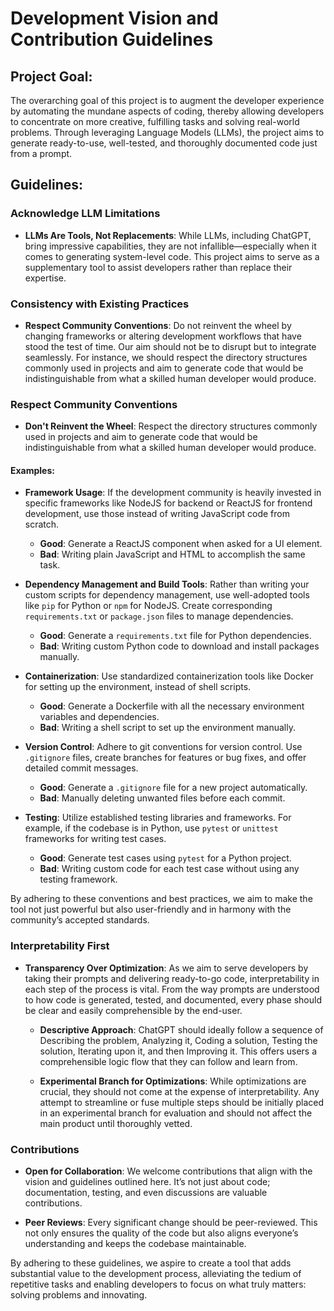 # Development Vision and Contribution Guidelines

## Project Goal:

The overarching goal of this project is to augment the developer experience by automating the mundane aspects of coding, thereby allowing developers to concentrate on more creative, fulfilling tasks and solving real-world problems. Through leveraging Language Models (LLMs), the project aims to generate ready-to-use, well-tested, and thoroughly documented code just from a prompt. 

## Guidelines:

### Acknowledge LLM Limitations

- **LLMs Are Tools, Not Replacements**: While LLMs, including ChatGPT, bring impressive capabilities, they are not infallible—especially when it comes to generating system-level code. This project aims to serve as a supplementary tool to assist developers rather than replace their expertise.

### Consistency with Existing Practices

- **Respect Community Conventions**: Do not reinvent the wheel by changing frameworks or altering development workflows that have stood the test of time. Our aim should not be to disrupt but to integrate seamlessly. For instance, we should respect the directory structures commonly used in projects and aim to generate code that would be indistinguishable from what a skilled human developer would produce.

### Respect Community Conventions

- **Don't Reinvent the Wheel**: Respect the directory structures commonly used in projects and aim to generate code that would be indistinguishable from what a skilled human developer would produce. 

#### Examples:

- **Framework Usage**: If the development community is heavily invested in specific frameworks like NodeJS for backend or ReactJS for frontend development, use those instead of writing JavaScript code from scratch.

    - **Good**: Generate a ReactJS component when asked for a UI element.
    - **Bad**: Writing plain JavaScript and HTML to accomplish the same task.
  
- **Dependency Management and Build Tools**: Rather than writing your custom scripts for dependency management, use well-adopted tools like `pip` for Python or `npm` for NodeJS. Create corresponding `requirements.txt` or `package.json` files to manage dependencies.

    - **Good**: Generate a `requirements.txt` file for Python dependencies.
    - **Bad**: Writing custom Python code to download and install packages manually.
  
- **Containerization**: Use standardized containerization tools like Docker for setting up the environment, instead of shell scripts.

    - **Good**: Generate a Dockerfile with all the necessary environment variables and dependencies.
    - **Bad**: Writing a shell script to set up the environment manually.
  
- **Version Control**: Adhere to git conventions for version control. Use `.gitignore` files, create branches for features or bug fixes, and offer detailed commit messages.

    - **Good**: Generate a `.gitignore` file for a new project automatically.
    - **Bad**: Manually deleting unwanted files before each commit.
  
- **Testing**: Utilize established testing libraries and frameworks. For example, if the codebase is in Python, use `pytest` or `unittest` frameworks for writing test cases.

    - **Good**: Generate test cases using `pytest` for a Python project.
    - **Bad**: Writing custom code for each test case without using any testing framework.
  
By adhering to these conventions and best practices, we aim to make the tool not just powerful but also user-friendly and in harmony with the community’s accepted standards.


### Interpretability First

- **Transparency Over Optimization**: As we aim to serve developers by taking their prompts and delivering ready-to-go code, interpretability in each step of the process is vital. From the way prompts are understood to how code is generated, tested, and documented, every phase should be clear and easily comprehensible by the end-user.

  - **Descriptive Approach**: ChatGPT should ideally follow a sequence of Describing the problem, Analyzing it, Coding a solution, Testing the solution, Iterating upon it, and then Improving it. This offers users a comprehensible logic flow that they can follow and learn from.
  
  - **Experimental Branch for Optimizations**: While optimizations are crucial, they should not come at the expense of interpretability. Any attempt to streamline or fuse multiple steps should be initially placed in an experimental branch for evaluation and should not affect the main product until thoroughly vetted.

### Contributions

- **Open for Collaboration**: We welcome contributions that align with the vision and guidelines outlined here. It’s not just about code; documentation, testing, and even discussions are valuable contributions.
  
- **Peer Reviews**: Every significant change should be peer-reviewed. This not only ensures the quality of the code but also aligns everyone’s understanding and keeps the codebase maintainable.

By adhering to these guidelines, we aspire to create a tool that adds substantial value to the development process, alleviating the tedium of repetitive tasks and enabling developers to focus on what truly matters: solving problems and innovating.
